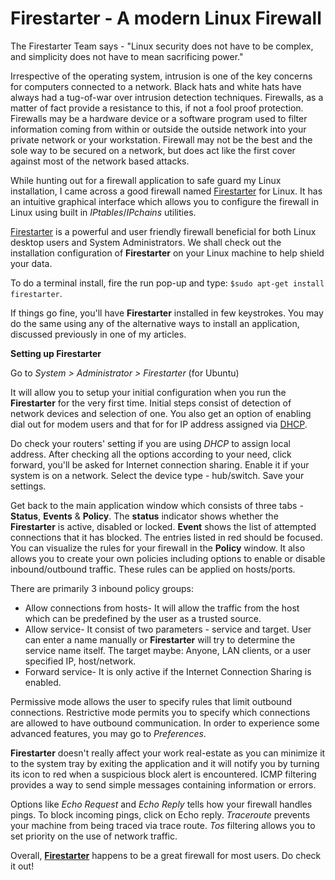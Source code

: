 # Firestarter - A modern Linux Firewall

The Firestarter Team says - "Linux security does not have to be complex, and simplicity does not have to mean sacrificing power."

Irrespective of the operating system, intrusion is one of the key concerns for computers connected to a network. Black hats and white hats have always had a tug-of-war over intrusion detection techniques. Firewalls, as a matter of fact provide a resistance to this, if not a fool proof protection. Firewalls may be a hardware device or a software program used to filter information coming from within or outside the outside network into your private network or your workstation. Firewall may not be the best and the sole way to be secured on a network, but does act like the first cover against most of the network based attacks. 

While hunting out for a firewall application to safe guard my Linux installation, I came across a good firewall named <a href="http://www.fs-security.com/">Firestarter</a> for Linux. It has an intuitive graphical interface which allows you to configure the firewall in Linux using built in <em>IPtables</em>/<em>IPchains</em> utilities. 

<a href="http://www.fs-security.com/">Firestarter</a> is a powerful and user friendly firewall beneficial for both Linux desktop users and System Administrators. We shall check out the installation configuration of <strong>Firestarter</strong> on your Linux machine to help shield your data. 

To do a terminal install, fire the run pop-up and type: `$sudo apt-get install firestarter`.

If things go fine, you'll have <strong>Firestarter</strong> installed in few keystrokes. You may do the same using any of the alternative ways to install an application, discussed previously in one of my articles. 

<strong>Setting up Firestarter</strong>

Go to <em>System > Administrator > Firestarter</em> (for Ubuntu)

It will allow you to setup your initial configuration when you run the <strong>Firestarter</strong> for the very first time. Initial steps consist of detection of network devices and selection of one. You also get an option of enabling dial out for modem users and that for for IP address assigned via <a href="http://en.wikipedia.org/wiki/Dhcp">DHCP</a>. 

Do check your routers' setting if you are using <em>DHCP</em> to assign local address. After checking all the options according to your need, click forward, you'll be asked for Internet connection sharing. Enable it if your system is on a network. Select the device type - hub/switch. Save your settings.

Get back to the main application window which consists of three tabs - <strong>Status</strong>, <strong>Events</strong> & <strong>Policy</strong>. The <strong>status</strong> indicator shows whether the <strong>Firestarter</strong> is active, disabled or locked. <strong>Event</strong> shows the list of attempted connections that it has blocked. The entries listed in red should be focused. You can visualize the rules for your firewall in the <strong>Policy</strong> window. It also allows you to create your own policies including options to enable or disable inbound/outbound traffic. These rules can be applied on hosts/ports. 

There are primarily 3 inbound policy groups: 

- Allow connections from hosts- It will allow the traffic from the host which can be predefined by the user as a trusted source.
- Allow service- It consist of two parameters - service and target. User can enter a name manually or <strong>Firestarter</strong> will try to determine the service name itself. The target maybe: Anyone, LAN clients, or a user specified IP, host/network.
- Forward service- It is only active if the Internet Connection Sharing is enabled.

Permissive mode allows the user to specify rules that limit outbound connections. Restrictive mode permits you to specify which connections are allowed to have outbound communication.
In order to experience some advanced features, you may go to <em>Preferences</em>. 

<strong>Firestarter</strong> doesn't really affect your work real-estate as you can minimize it to the system tray by exiting the application and it will notify you by turning its icon to red when a suspicious block alert is encountered. ICMP filtering provides a way to send simple messages containing information or errors.

Options like <em>Echo Request</em> and <em>Echo Reply</em> tells how your firewall handles pings. To block incoming pings, click on Echo reply. <em>Traceroute</em> prevents your machine from being traced via trace route. <em>Tos</em> filtering allows you to set priority on the use of network traffic.

Overall, <a href="http://www.fs-security.com/"><strong>Firestarter</strong></a> happens to be a great firewall for most users. Do check it out!

